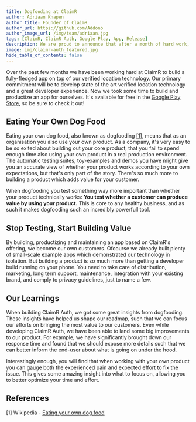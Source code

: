 ```yaml
---
title: Dogfooding at ClaimR
author: Adriaan Knapen
author_title: Founder of ClaimR
author_url: https://github.com/Addono
author_image_url: /img/team/adriaan.jpg
tags: [ClaimR, ClaimR Auth, Google Play, App, Release]
description: We are proud to announce that after a month of hard work, we have released ClaimR's first fully-fledged app, putting ClaimR's verified location technology directly in the hands of end users.
image: img/claimr-auth_featured.jpg
hide_table_of_contents: false
---
```


Over the past few months we have been working hard at ClaimR to build a fully-fledged app on top of our verified location technology.
Our primary commitment will be to develop state of the art verified location technology and a great developer experience.
Now we took some time to build and productize an app for ourselves.
It's available for free in the [Google Play Store](https://play.google.com/store/apps/details?id=tools.claimr.auth), so be sure to check it out!

<!--truncate-->

## Eating Your Own Dog Food

Eating your own dog food, also known as dogfooding [[1]][wikipedia-dogfooding], means that as an organisation you also use your own product.
As a company, it's very easy to be so exited about building out your core product, that you fail to spend enough time also using your own product in a real production environment.
The automatic testing suites, toy-examples and demos you have might give you an accurate view of whether your product works according to your own expectations, but that's only part of the story.
There's so much more to building a product which adds value for your customer.

When dogfooding you test something way more important than whether your product technically works: **You test whether a customer can produce value by using your product.**
This is core to any healthy business, and as such it makes dogfooding such an incredibly powerfull tool.

## Stop Testing, Start Building Value

By building, productizing and maintaining an app based on ClaimR's offering, we become our own customers.
Ofcourse we already built plenty of small-scale example apps which demonstrated our technology in isolation.
But building a product is so much more than getting a developer build running on your phone.
You need to take care of distribution, marketing, long term support, maintenance, integration with your existing brand, and comply to privacy guidelines, just to name a few.

## Our Learnings

When building ClaimR Auth, we got some great insights from dogfooding.
These insights have helped us shape our roadmap, such that we can focus our efforts on bringing the most value to our customers.
Even while developing ClaimR Auth, we have been able to land some big improvements to our product.
For example, we have significantly brought down our response time and found that we should expose more details such that we can better inform the end-user about what is going on under the hood.

Interestingly enough, you will find that when working with your own product you can gauge both the experienced pain and expected effort to fix the issue.
This gives some amazing insight into what to focus on, allowing you to better optimize your time and effort.

## References

[1] Wikipedia - [Eating your own dog food][wikipedia-dogfooding]

[wikipedia-dogfooding]: https://en.wikipedia.org/wiki/Eating_your_own_dog_food

